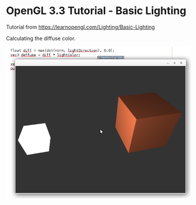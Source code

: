 # OpenGL 3.3 Tutorial - Basic Lighting

Tutorial from https://learnopengl.com/Lighting/Basic-Lighting

Calculating the diffuse color.

![alt text](https://github.com/tapin13/openGL-3-3-examples/blob/master/tutorial82_diffuse_color/Screenshot.png)

